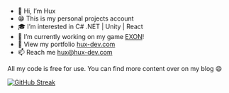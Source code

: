 - 👋 Hi, I’m Hux
- 😁 This is my personal projects account
- 🎓 I’m interested in C# .NET | Unity | React
- 🔧 I’m currently working on my game [EXON](https://store.steampowered.com/app/3356980/EXON/)! 
- 🤖 View my portfolio [hux-dev.com](https://hux-dev.com)
- 📫 Reach me hux@hux-dev.com

All my code is free for use. You can find more content over on my blog 😄

[![GitHub Streak](https://streak-stats.demolab.com/?user=huuxxx&theme=dark)](https://git.io/streak-stats)
